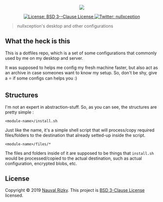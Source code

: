 <p align="center">
  <img src="https://user-images.githubusercontent.com/58150791/71537208-ffe23900-295b-11ea-841b-318adfe977d8.png" />
</p>
<p align="center">
  <a href="LICENSE" target="_blank">
    <img alt="License: BSD 3--Clause License" src="https://img.shields.io/badge/License-BSD 3--Clause License-yellow.svg" />
  </a>
  <a href="https://twitter.com/nullxception" target="_blank">
    <img alt="Twitter: nullxception" src="https://img.shields.io/twitter/follow/nullxception.svg?style=social" />
  </a>
</p>

> nullxception's desktop and other configurations

## What the heck is this

This is a dotfiles repo, which is a set of some configurations that commonly used by me on my desktop and server.

It was supposed to helps me config my fresh machine faster, but also act as an archive in case someones want to know my setup.
So, don't be shy, give a ⭐️ if some configs can helps you :)

## Structures

I'm not an expert in abstraction-stuff.
So, as you can see, the structures are pretty simple :

```
<module-name>/install.sh
```
Just like the name, it's a simple shell script that will process/copy required files/folders to the destination that already setted-up inside the script.

```
<module-name>/files/*
```
The files and folders inside of it are supposed to be things that `install.sh` would be processed/copied to the actual destination, such as actual configuration, encrypted blobs, etc.

## License

Copyright © 2019 [Nauval Rizky](https://github.com/nullxception). This project is [BSD 3-Clause License](LICENSE) licensed.
